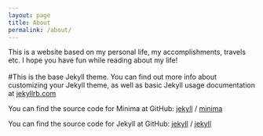 ```yaml
---
layout: page
title: About
permalink: /about/
---
```

This is a website based on my personal life, my accomplishments, travels etc. I hope you have fun while reading about my life!
<br>
<br>
#This is the base Jekyll theme. You can find out more info about customizing your Jekyll theme, as well as basic Jekyll usage documentation at [jekyllrb.com](https://jekyllrb.com/)

You can find the source code for Minima at GitHub:
[jekyll][jekyll-organization] /
[minima](https://github.com/jekyll/minima)

You can find the source code for Jekyll at GitHub:
[jekyll][jekyll-organization] /
[jekyll](https://github.com/jekyll/jekyll)
<br>


[jekyll-organization]: https://github.com/jekyll
